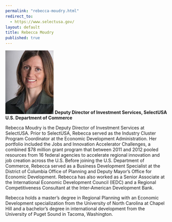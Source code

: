 ```yaml
---
permalink: "rebecca-moudry.html"
redirect_to:
  - https://www.selectusa.gov/
layout: default
title: Rebecca Moudry
published: true
---
```



<span class="imgright">![Rebecca Moudry](images/RM-headshot-small.jpg)
**Deputy Director of Investment Services, SelectUSA**
**U.S. Department of Commerce**</span>


Rebecca Moudry is the Deputy Director of Investment Services at SelectUSA. Prior to SelectUSA, Rebecca served as the Industry Cluster Program Coordinator at the Economic Development Administration.  Her portfolio included the Jobs and Innovation Accelerator Challenges, a combined $78 million grant program that between 2011 and 2012 pooled resources from 16 federal agencies to accelerate regional innovation and job creation across the U.S.   Before joining the U.S. Department of Commerce, Rebecca served as a Business Development Specialist at the District of Columbia Office of Planning and Deputy Mayor’s Office for Economic Development.  Rebecca has also worked as a Senior Associate at the International Economic Development Council (IEDC) and a Regional Competitiveness Consultant at the Inter-American Development Bank.

Rebecca holds a master’s degree in Regional Planning with an Economic Development specialization from the University of North Carolina at Chapel Hill and a bachelor’s degree in international development from the University of Puget Sound in Tacoma, Washington.
